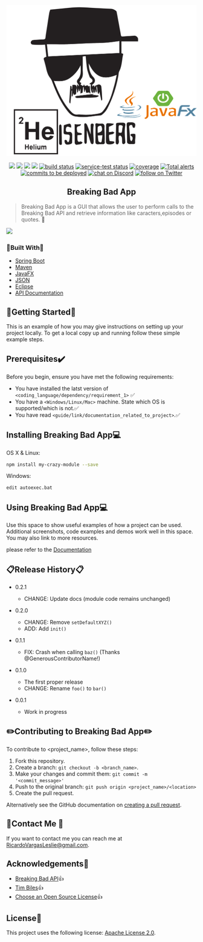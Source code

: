 <p align="center">
    <img src="img/main.png"
        height="400" height="400">
</p>
<p align="center">
    <a href="https://github.com/badges/shields/graphs/contributors" alt="Contributors">
        <img src="https://img.shields.io/github/contributors/badges/shields" /></a>
    <a href="#backers" alt="Backers on Open Collective">
        <img src="https://img.shields.io/opencollective/backers/shields" /></a>
    <a href="#sponsors" alt="Sponsors on Open Collective">
        <img src="https://img.shields.io/opencollective/sponsors/shields" /></a>
    <a href="https://github.com/badges/shields/pulse" alt="Activity">
        <img src="https://img.shields.io/github/commit-activity/m/badges/shields" /></a>
    <a href="https://circleci.com/gh/badges/shields/tree/master">
        <img src="https://img.shields.io/circleci/project/github/badges/shields/master" alt="build status"></a>
    <a href="https://circleci.com/gh/badges/daily-tests">
        <img src="https://img.shields.io/circleci/project/github/badges/daily-tests?label=service%20tests"
            alt="service-test status"></a>
    <a href="https://coveralls.io/github/badges/shields">
        <img src="https://img.shields.io/coveralls/github/badges/shields"
            alt="coverage"></a>
    <a href="https://lgtm.com/projects/g/badges/shields/alerts/">
        <img src="https://img.shields.io/lgtm/alerts/g/badges/shields"
            alt="Total alerts"/></a>
    <a href="https://github.com/badges/shields/compare/gh-pages...master">
        <img src="https://img.shields.io/github/commits-since/badges/shields/gh-pages?label=commits%20to%20be%20deployed"
            alt="commits to be deployed"></a>
    <a href="https://discord.gg/HjJCwm5">
        <img src="https://img.shields.io/discord/308323056592486420?logo=discord"
            alt="chat on Discord"></a>
    <a href="https://twitter.com/intent/follow?screen_name=shields_io">
        <img src="https://img.shields.io/twitter/follow/shields_io?style=social&logo=twitter"
            alt="follow on Twitter"></a>
</p>



  <h2 align="center">Breaking Bad App</h2>

> Breaking Bad App  is a  GUI  that allows the user to perform calls to the Breaking Bad API and retrieve information like caracters,episodes or quotes. :speak_no_evil:

![](C:/Users/Ric/Desktop/header.png)

### :hammer:Built With:wrench:

* [Spring Boot](https://getbootstrap.com)
* [Maven](https://jquery.com)
* [JavaFX]()
* [JSON]()
* [Eclipse]()
* [API Documentation](https://breakingbadapi.com/documentation)

## :checkered_flag:Getting Started:checkered_flag:

This is an example of how you may give instructions on setting up your project locally.
To get a local copy up and running follow these simple example steps.

## Prerequisites:heavy_check_mark:

Before you begin, ensure you have met the following requirements:


* You have installed the latst version of `<coding_language/dependency/requirement_1>` :white_check_mark:
* You have a `<Windows/Linux/Mac>` machine. State which OS is supported/which is not.:white_check_mark:
* You have read `<guide/link/documentation_related_to_project>`.:white_check_mark:

## Installing Breaking Bad App:computer:

OS X & Linux:

```sh
npm install my-crazy-module --save
```

Windows:

```sh
edit autoexec.bat
```

## Using Breaking Bad App:computer:

Use this space to show useful examples of how a project can be used. Additional screenshots, code examples and demos work well in this space. You may also link to more resources.

 please refer to the [Documentation](https://breakingbadapi.com/documentation)

## :clipboard:Release History:clipboard:

* 0.2.1
  
  * CHANGE: Update docs (module code remains unchanged)
* 0.2.0
  * CHANGE: Remove `setDefaultXYZ()`
  * ADD: Add `init()`
* 0.1.1
  
  * FIX: Crash when calling `baz()` (Thanks @GenerousContributorName!)
* 0.1.0
  * The first proper release
  * CHANGE: Rename `foo()` to `bar()`
* 0.0.1
  
  * Work in progress
  
    

## :pencil2:Contributing to Breaking Bad App:pencil2:
To contribute to <project_name>, follow these steps:

1. Fork this repository.
2. Create a branch: `git checkout -b <branch_name>`.
3. Make your changes and commit them: `git commit -m '<commit_message>'`
4. Push to the original branch: `git push origin <project_name>/<location>`
5. Create the pull request.

Alternatively see the GitHub documentation on [creating a pull request](https://help.github.com/en/github/collaborating-with-issues-and-pull-requests/creating-a-pull-request).

## :email:Contact Me :email:

If you want to contact me you can reach me at RicardoVargasLeslie@gmail.com.

## Acknowledgements:open_hands:

* [Breaking Bad API](https://www.breakingbadapi.com/):thumbsup:
* [Tim Biles](@timbiles):thumbsup:
* [Choose an Open Source License](https://choosealicense.com):thumbsup:

## License:scroll:

This project uses the following license: [Apache License 2.0](<link>).